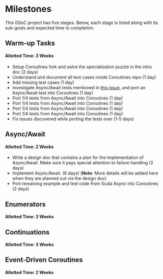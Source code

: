 # Milestones

This GSoC project has five stages. Below, each stage is listed along with its sub-goals and expected time to completion.

## Warm-up Tasks
#### Allotted Time: 3 Weeks
- Setup Coroutines fork and solve the specialization puzzle in the intro doc (2 days)
- Understand and document all test cases inside Coroutines repo (1 day)
- Add missing test cases (1 day)
- Investigate Async/Await tests mentioned in [this issue](https://github.com/storm-enroute/coroutines/issues/15), and port an Async/Await test into Coroutines (1 day)
- Port 1/4 tests from Async/Await into Coroutines (1 day)
- Port 1/4 tests from Async/Await into Coroutines (1 day)
- Port 1/4 tests from Async/Await into Coroutines (1 day)
- Port 1/4 tests from Async/Await into Coroutines (1 day)
- Fix issues discovered while porting the tests over (1-5 days)

## Async/Await
#### Allotted Time: 2 Weeks
- Write a design doc that contains a plan for the implementation of Async/Await. Make sure it pays special attention to failure handling (2 days)
- Implement Async/Await. (6 days) (**Note**: More details will be added here when they are planned out via the design doc)
- Port remaining example and test code from Scala Async into Coroutines (2 days)

## Enumerators
#### Allotted Time: 3 Weeks

## Continuations
#### Allotted Time: 3 Weeks

## Event-Driven Coroutines
#### Allotted Time: 2 Weeks

